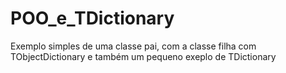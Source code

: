 # POO_e_TDictionary
Exemplo simples de uma classe pai, com a classe filha com TObjectDictionary e também um pequeno exeplo de TDictionary
